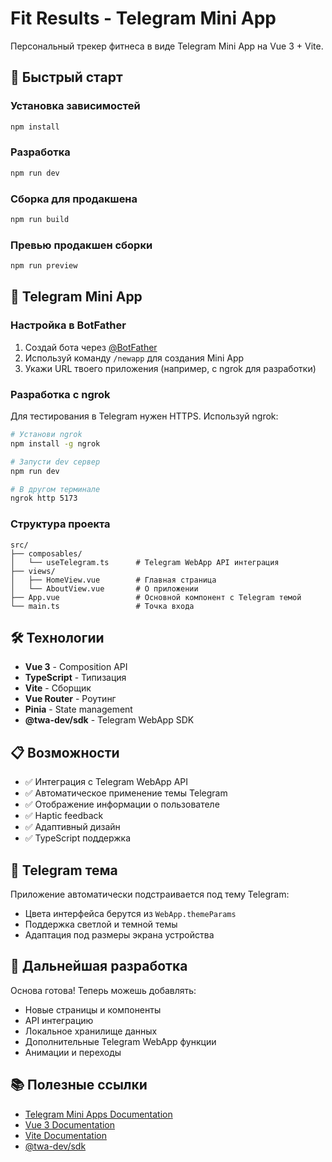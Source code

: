 # Fit Results - Telegram Mini App

Персональный трекер фитнеса в виде Telegram Mini App на Vue 3 + Vite.

## 🚀 Быстрый старт

### Установка зависимостей
```bash
npm install
```

### Разработка
```bash
npm run dev
```

### Сборка для продакшена
```bash
npm run build
```

### Превью продакшен сборки
```bash
npm run preview
```

## 📱 Telegram Mini App

### Настройка в BotFather

1. Создай бота через [@BotFather](https://t.me/botfather)
2. Используй команду `/newapp` для создания Mini App
3. Укажи URL твоего приложения (например, с ngrok для разработки)

### Разработка с ngrok

Для тестирования в Telegram нужен HTTPS. Используй ngrok:

```bash
# Установи ngrok
npm install -g ngrok

# Запусти dev сервер
npm run dev

# В другом терминале
ngrok http 5173
```

### Структура проекта

```
src/
├── composables/
│   └── useTelegram.ts      # Telegram WebApp API интеграция
├── views/
│   ├── HomeView.vue        # Главная страница
│   └── AboutView.vue       # О приложении
├── App.vue                 # Основной компонент с Telegram темой
└── main.ts                 # Точка входа
```

## 🛠 Технологии

- **Vue 3** - Composition API
- **TypeScript** - Типизация
- **Vite** - Сборщик
- **Vue Router** - Роутинг
- **Pinia** - State management
- **@twa-dev/sdk** - Telegram WebApp SDK

## 📋 Возможности

- ✅ Интеграция с Telegram WebApp API
- ✅ Автоматическое применение темы Telegram
- ✅ Отображение информации о пользователе
- ✅ Haptic feedback
- ✅ Адаптивный дизайн
- ✅ TypeScript поддержка

## 🎨 Telegram тема

Приложение автоматически подстраивается под тему Telegram:
- Цвета интерфейса берутся из `WebApp.themeParams`
- Поддержка светлой и темной темы
- Адаптация под размеры экрана устройства

## 🔧 Дальнейшая разработка

Основа готова! Теперь можешь добавлять:

- Новые страницы и компоненты
- API интеграцию
- Локальное хранилище данных
- Дополнительные Telegram WebApp функции
- Анимации и переходы

## 📚 Полезные ссылки

- [Telegram Mini Apps Documentation](https://core.telegram.org/bots/webapps)
- [Vue 3 Documentation](https://vuejs.org/)
- [Vite Documentation](https://vitejs.dev/)
- [@twa-dev/sdk](https://github.com/twa-dev/SDK)